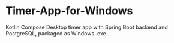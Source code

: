 # Timer-App-for-Windows
Kotlin Compose Desktop timer app with Spring Boot backend and PostgreSQL, packaged as Windows .exe .
